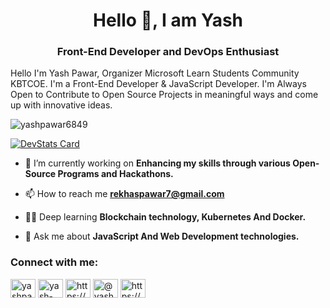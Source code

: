 <h1 align="center">Hello 👋, I am Yash</h1>
<h3 align="center">Front-End Developer and  DevOps Enthusiast</h3>
<p> Hello I'm Yash Pawar, Organizer Microsoft Learn Students Community KBTCOE. I'm a Front-End Developer & JavaScript Developer. I'm Always Open to Contribute to Open Source Projects in meaningful ways and come up with innovative ideas.</p>

<p align="left"> <img src="https://komarev.com/ghpvc/?username=yashpawar6849&label=Profile%20views&color=0e75b6&style=flat" alt="yashpawar6849" /> </p>

[![DevStats Card](https://devstats.me/yashpawar6849=tico88612)](https://github.com/tico88612/devstats-card)

- 🌱 I’m currently working on **Enhancing my skills through various Open-Source Programs and Hackathons.**

- 📫 How to reach me **rekhaspawar7@gmail.com**

- 👨‍💻 Deep learning **Blockchain technology, Kubernetes And Docker.**

- 💬 Ask me about **JavaScript And Web Development technologies.**

<h3 align="left">Connect with me:</h3>
<p align="left">
<a href="https://twitter.com/yashpawar6849" target="blank"><img align="center" src="https://raw.githubusercontent.com/rahuldkjain/github-profile-readme-generator/master/src/images/icons/Social/twitter.svg" alt="yashpawar6849" height="30" width="40" /></a>
<a href="https://linkedin.com/in/yash-sanjivkumar-pawar-862702287/" target="blank"><img align="center" src="https://raw.githubusercontent.com/rahuldkjain/github-profile-readme-generator/master/src/images/icons/Social/linked-in-alt.svg" alt="yash-sanjivkumar-pawar-862702287/" height="30" width="40" /></a>
<a href="https://instagram.com/https://www.instagram.com/yashpawar6849/" target="blank"><img align="center" src="https://raw.githubusercontent.com/rahuldkjain/github-profile-readme-generator/master/src/images/icons/Social/instagram.svg" alt="https://www.instagram.com/yashpawar6849/" height="30" width="40" /></a>
<a href="https://hashnode.com/@yashpawar6849" target="blank"><img align="center" src="https://raw.githubusercontent.com/rahuldkjain/github-profile-readme-generator/master/src/images/icons/Social/hashnode.svg" alt="@yashpawar6849" height="30" width="40" /></a>
<a href="https://discord.gg/https://discord.gg/pFbRYypt" target="blank"><img align="center" src="https://raw.githubusercontent.com/rahuldkjain/github-profile-readme-generator/master/src/images/icons/Social/discord.svg" alt="https://discord.gg/pFbRYypt" height="30" width="40" /></a>
</p>
